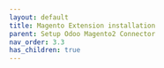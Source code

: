 ```yaml
---
layout: default
title: Magento Extension installation
parent: Setup Odoo Magento2 Connector
nav_order: 3.3
has_children: true
---
```

